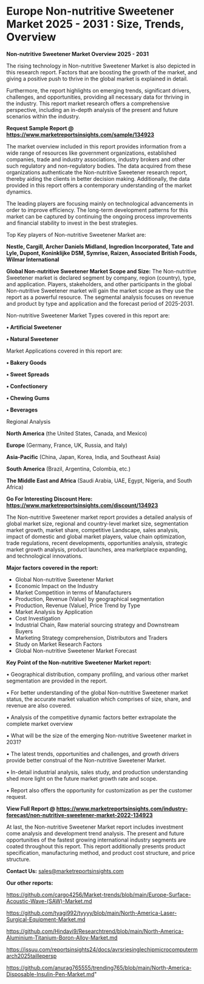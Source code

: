  # Europe Non-nutritive Sweetener Market 2025 - 2031 : Size, Trends, Overview

<Strong> Non-nutritive Sweetener Market Overview 2025 - 2031</strong>

The rising technology in Non-nutritive Sweetener Market is also depicted in this research report. Factors that are boosting the growth of the market, and giving a positive push to thrive in the global market is explained in detail.

Furthermore, the report highlights on emerging trends, significant drivers, challenges, and opportunities, providing all necessary data for thriving in the industry. This report market research offers a comprehensive perspective, including an in-depth analysis of the present and future scenarios within the industry.

<strong>Request Sample Report @ <a href=https://www.marketreportsinsights.com/sample/134923>https://www.marketreportsinsights.com/sample/134923</a></strong>

The market overview included in this report provides information from a wide range of resources like government organizations, established companies, trade and industry associations, industry brokers and other such regulatory and non-regulatory bodies. The data acquired from these organizations authenticate the Non-nutritive Sweetener research report, thereby aiding the clients in better decision making. Additionally, the data provided in this report offers a contemporary understanding of the market dynamics.

The leading players are focusing mainly on technological advancements in order to improve efficiency. The long-term development patterns for this market can be captured by continuing the ongoing process improvements and financial stability to invest in the best strategies.

Top Key players of Non-nutritive Sweetener Market are:

<strong>Nestle, Cargill, Archer Daniels Midland, Ingredion Incorporated, Tate and Lyle, Dupont, Koninklijke DSM, Symrise, Raizen, Associated British Foods, Wilmar International</strong>

<strong><b>Global Non-nutritive Sweetener Market Scope and Size:</b></strong>
The Non-nutritive Sweetener market is declared segment by company, region (country), type, and application. Players, stakeholders, and other participants in the global Non-nutritive Sweetener market will gain the market scope as they use the report as a powerful resource. The segmental analysis focuses on revenue and product by type and application and the forecast period of 2025-2031.

Non-nutritive Sweetener Market Types covered in this report are:

<strong>• Artificial Sweetener

• Natural Sweetener</strong>

Market Applications covered in this report are:

<strong>• Bakery Goods

• Sweet Spreads

• Confectionery

• Chewing Gums

• Beverages</strong> 

Regional Analysis

<strong>North America</strong> (the United States, Canada, and Mexico)

<strong>Europe</strong> (Germany, France, UK, Russia, and Italy)

<strong>Asia-Pacific</strong> (China, Japan, Korea, India, and Southeast Asia)

<strong>South America</strong> (Brazil, Argentina, Colombia, etc.)

<strong>The Middle East and Africa</strong> (Saudi Arabia, UAE, Egypt, Nigeria, and South Africa)

<strong>Go For Interesting Discount Here: <a href=https://www.marketreportsinsights.com/discount/134923>https://www.marketreportsinsights.com/discount/134923</a></strong>

The Non-nutritive Sweetener market report provides a detailed analysis of global market size, regional and country-level market size, segmentation market growth, market share, competitive Landscape, sales analysis, impact of domestic and global market players, value chain optimization, trade regulations, recent developments, opportunities analysis, strategic market growth analysis, product launches, area marketplace expanding, and technological innovations.

<strong><b>Major factors covered in the report:</b></strong>
<ul>
  <li>Global Non-nutritive Sweetener Market </li>
  <li>Economic Impact on the Industry</li>
  <li>Market Competition in terms of Manufacturers</li>
  <li>Production, Revenue (Value) by geographical segmentation</li>
  <li>Production, Revenue (Value), Price Trend by Type</li>
  <li>Market Analysis by Application</li>
  <li>Cost Investigation</li>
  <li>Industrial Chain, Raw material sourcing strategy and Downstream Buyers</li>
  <li>Marketing Strategy comprehension, Distributors and Traders</li>
  <li>Study on Market Research Factors</li>
  <li>Global Non-nutritive Sweetener Market Forecast</li>
</ul>

<strong><b>Key Point of the Non-nutritive Sweetener Market report:</b></strong>

• Geographical distribution, company profiling, and various other market segmentation are provided in the report.

• For better understanding of the global Non-nutritive Sweetener market status, the accurate market valuation which comprises of size, share, and revenue are also covered.

• Analysis of the competitive dynamic factors better extrapolate the complete market overview

• What will be the size of the emerging Non-nutritive Sweetener market in 2031?

• The latest trends, opportunities and challenges, and growth drivers provide better construal of the Non-nutritive Sweetener Market.

• In-detail industrial analysis, sales study, and production understanding shed more light on the future market growth rate and scope.

• Report also offers the opportunity for customization as per the customer request.

<strong><b>View Full Report @ <a href=https://www.marketreportsinsights.com/industry-forecast/non-nutritive-sweetener-market-2022-134923>https://www.marketreportsinsights.com/industry-forecast/non-nutritive-sweetener-market-2022-134923</a></b></strong>


At last, the Non-nutritive Sweetener Market report includes investment come analysis and development trend analysis. The present and future opportunities of the fastest growing international industry segments are coated throughout this report. This report additionally presents product specification, manufacturing method, and product cost structure, and price structure.

<strong>Contact Us:</strong>
sales@marketreportsinsights.com

<strong>Our other reports:</strong>

<a href=https://github.com/cargo4256/Market-trends/blob/main/Europe-Surface-Acoustic-Wave-(SAW)-Market.md>https://github.com/cargo4256/Market-trends/blob/main/Europe-Surface-Acoustic-Wave-(SAW)-Market.md</a>

<a href=https://github.com/tyagi992/tyyyy/blob/main/North-America-Laser-Surgical-Equipment-Market.md>https://github.com/tyagi992/tyyyy/blob/main/North-America-Laser-Surgical-Equipment-Market.md</a>

<a href=https://github.com/Hindavi9/Researchtrend/blob/main/North-America-Aluminium-Titanium-Boron-Alloy-Market.md>https://github.com/Hindavi9/Researchtrend/blob/main/North-America-Aluminium-Titanium-Boron-Alloy-Market.md</a>

<a href=https://issuu.com/reportsinsights24/docs/avrsriesinglechipmicrocomputermarch2025taillepersp>https://issuu.com/reportsinsights24/docs/avrsriesinglechipmicrocomputermarch2025taillepersp</a>

<a href=https://github.com/anurag765555/trending765/blob/main/North-America-Disposable-Insulin-Pen-Market.md>https://github.com/anurag765555/trending765/blob/main/North-America-Disposable-Insulin-Pen-Market.md</a>"
